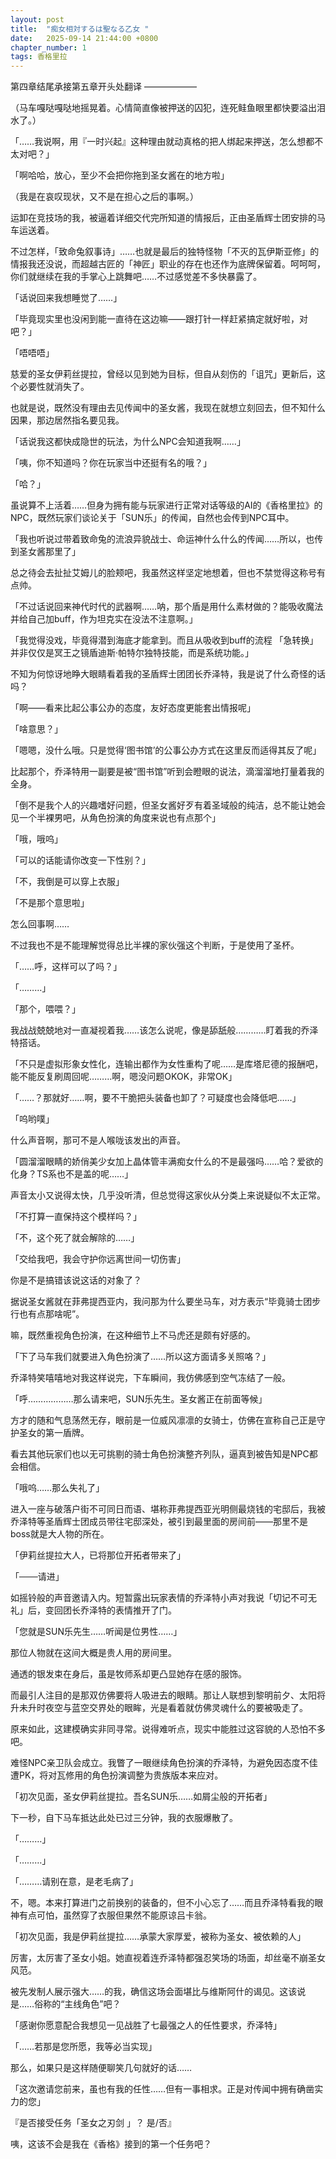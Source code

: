 ```yaml
---
layout: post
title:  "痴女相対するは聖なる乙女 "
date:   2025-09-14 21:44:00 +0800
chapter_number: 1
tags: 香格里拉
---
```


第四章结尾承接第五章开头处翻译
——————

（马车嘎哒嘎哒地摇晃着。心情简直像被押送的囚犯，连死鲑鱼眼里都快要溢出泪水了。）

「……我说啊，用『一时兴起』这种理由就动真格的把人绑起来押送，怎么想都不太对吧？」

「啊哈哈，放心，至少不会把你拖到圣女酱在的地方啦」

（我是在哀叹现状，又不是在担心之后的事啊。）

运卸在竞技场的我，被逼着详细交代完所知道的情报后，正由圣盾辉士团安排的马车运送着。

不过怎样，「致命兔叙事诗」……也就是最后的独特怪物「不灭的瓦伊斯亚修」的情报我还没说，而超越古匠的「神匠」职业的存在也还作为底牌保留着。呵呵呵，你们就继续在我的手掌心上跳舞吧……不过感觉差不多快暴露了。

「话说回来我想睡觉了……」

「毕竟现实里也没闲到能一直待在这边嘛——跟打针一样赶紧搞定就好啦，对吧？」

「唔唔唔」

慈爱的圣女伊莉丝提拉，曾经以见到她为目标，但自从刻伤的「诅咒」更新后，这个必要性就消失了。

也就是说，既然没有理由去见传闻中的圣女酱，我现在就想立刻回去，但不知什么因果，那边居然指名要见我。

「话说我这都快成隐世的玩法，为什么NPC会知道我啊……」

「咦，你不知道吗？你在玩家当中还挺有名的哦？」

「哈？」

虽说算不上活着……但身为拥有能与玩家进行正常对话等级的AI的《香格里拉》的NPC，既然玩家们谈论关于「SUN乐」的传闻，自然也会传到NPC耳中。

「我也听说过带着致命兔的流浪异貌战士、命运神什么什么的传闻……所以，也传到圣女酱那里了」

总之待会去扯扯艾姆儿的脸颊吧，我虽然这样坚定地想着，但也不禁觉得这称号有点帅。

「不过话说回来神代时代的武器啊……呐，那个盾是用什么素材做的？能吸收魔法并给自己加buff，作为坦克实在没法不注意啊。」

「我觉得没戏，毕竟得潜到海底才能拿到。而且从吸收到buff的流程 「急转换」并非仅仅是冥王之镜盾迪斯·帕特尔独特技能，而是系统功能。」

不知为何惊讶地睁大眼睛看着我的圣盾辉士团团长乔泽特，我是说了什么奇怪的话吗？

「啊——看来比起公事公办的态度，友好态度更能套出情报呢」

「啥意思？」

「嗯嗯，没什么哦。只是觉得‘图书馆’的公事公办方式在这里反而适得其反了呢」

比起那个，乔泽特用一副要是被“图书馆”听到会瞪眼的说法，滴溜溜地打量着我的全身。

「倒不是我个人的兴趣嗜好问题，但圣女酱好歹有着圣域般的纯洁，总不能让她会见一个半裸男吧，从角色扮演的角度来说也有点那个」

「哦，哦呜」

「可以的话能请你改变一下性别？」

「不，我倒是可以穿上衣服」

「不是那个意思啦」

怎么回事啊……

不过我也不是不能理解觉得总比半裸的家伙强这个判断，于是使用了圣杯。

「……呼，这样可以了吗？」

「………」

「那个，喂喂？」

我战战兢兢地对一直凝视着我……该怎么说呢，像是舔舐般…………盯着我的乔泽特搭话。

「不只是虚拟形象女性化，连输出都作为女性重构了呢……是库塔尼德的报酬吧，能不能反复刷周回呢………啊，嗯没问题OKOK，非常OK」

「……？那就好……啊，要不干脆把头装备也卸了？可疑度也会降低吧……」

「呜哟噗」

什么声音啊，那可不是人喉咙该发出的声音。

「圆溜溜眼睛的娇俏美少女加上晶体管丰满痴女什么的不是最强吗……哈？爱欲的化身？TS系也不是盖的呢……」

声音太小又说得太快，几乎没听清，但总觉得这家伙从分类上来说疑似不太正常。

「不打算一直保持这个模样吗？」

「不，这个死了就会解除的……」

「交给我吧，我会守护你远离世间一切伤害」

你是不是搞错该说这话的对象了？

据说圣女酱就在菲弗提西亚内，我问那为什么要坐马车，对方表示“毕竟骑士团步行也有点那啥呢”。

嘛，既然重视角色扮演，在这种细节上不马虎还是颇有好感的。

「下了马车我们就要进入角色扮演了……所以这方面请多关照咯？」

乔泽特笑嘻嘻地对我这样说完，下车瞬间，我仿佛感到空气冻结了一般。

「呼………………那么请来吧，SUN乐先生。圣女酱正在前面等候」

方才的随和气息荡然无存，眼前是一位威风凛凛的女骑士，仿佛在宣称自己正是守护圣女的第一盾牌。

看去其他玩家们也以无可挑剔的骑士角色扮演整齐列队，逼真到被告知是NPC都会相信。

「哦呜……那么失礼了」

进入一座与破落户街不可同日而语、堪称菲弗提西亚光明侧最烧钱的宅邸后，我被乔泽特等圣盾辉士团成员带往宅邸深处，被引到最里面的房间前——那里不是boss就是大人物的所在。

「伊莉丝提拉大人，已将那位开拓者带来了」

「───请进」

如摇铃般的声音邀请入内。短暂露出玩家表情的乔泽特小声对我说「切记不可无礼」后，变回团长乔泽特的表情推开了门。

「您就是SUN乐先生……听闻是位男性……」

那位人物就在这间大概是贵人用的房间里。

通透的银发束在身后，虽是牧师系却更凸显她存在感的服饰。

而最引人注目的是那双仿佛要将人吸进去的眼睛。那让人联想到黎明前夕、太阳将升未升时夜空与蓝空交界处的眼眸，光是看着就仿佛灵魂什么的要被吸走了。

原来如此，这建模确实非同寻常。说得难听点，现实中能胜过这容貌的人恐怕不多吧。

难怪NPC亲卫队会成立。我瞥了一眼继续角色扮演的乔泽特，为避免因态度不佳遭PK，将对瓦修用的角色扮演调整为贵族版本来应对。

「初次见面，圣女伊莉丝提拉。吾名SUN乐……如屑尘般的开拓者」

下一秒，自下马车抵达此处已过三分钟，我的衣服爆散了。

「………」

「………」

「………请别在意，是老毛病了」

不，嗯。本来打算进门之前换别的装备的，但不小心忘了……而且乔泽特看我的眼神有点可怕，虽然穿了衣服但果然不能原谅吕卡翁。

「初次见面，我是伊莉丝提拉……承蒙大家厚爱，被称为圣女、被依赖的人」

厉害，太厉害了圣女小姐。她直视着连乔泽特都强忍笑场的场面，却丝毫不崩圣女风范。

被先发制人展示强大……的我，确信这场会面堪比与维斯阿什的谒见。这该说是……俗称的“主线角色”吧？

「感谢你愿意配合我想见一见战胜了七最强之人的任性要求，乔泽特」

「……若那是您所愿，我等必当实现」

那么，如果只是这样随便聊笑几句就好的话……

「这次邀请您前来，虽也有我的任性……但有一事相求。正是对传闻中拥有确凿实力的您」

『是否接受任务「圣女之刃剑 」？   是/否』

咦，这该不会是我在《香格》接到的第一个任务吧？
